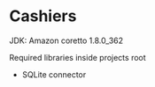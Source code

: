 # Cashiers

JDK: Amazon coretto 1.8.0_362

Required libraries inside projects root 
 - SQLite connector
